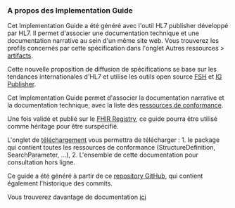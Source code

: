 ### A propos des Implementation Guide

Cet Implementation Guide a été généré avec l'outil HL7 publisher développé par HL7. Il permet d'associer une documentation technique et une documentation narrative au sein d'un même site web. Vous trouverez les profils concernés par cette spécification dans l'onglet Autres ressources > [artifacts](artifacts.html).

Cette nouvelle proposition de diffusion de spécifications se base sur les tendances internationales d'HL7 et utilise les outils open source [FSH](https://build.fhir.org/ig/HL7/fhir-shorthand/) et [IG Publisher](https://confluence.hl7.org/display/FHIR/IG+Publisher+Documentation).

Cet Implementation Guide permet d'associer la documentation narrative et la documentation technique, avec la liste des [ressources de conformance](artifacts.html).

Une fois validé et publié sur le [FHIR Registry](https://registry.fhir.org/), ce guide pourra être utilisé comme héritage pour être surspécifié.

L'onglet de [téléchargement](downloads.html) vous permettra de télécharger : 1. le package qui contient toutes les ressources de conformance (StructureDefinition, SearchParameter, ...), 2. L'ensemble de cette documentation pour consultation hors ligne.


Ce guide a été généré à partir de ce [repository GitHub](https://github.com/ansforge/FIG_ans-ig-PDSm), qui contient également l'historique des commits.

Vous trouverez davantage de documentation [ici](https://github.com/ansforge/FIG_ans-ig-sample/wiki)

